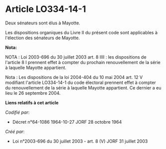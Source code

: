 # Article LO334-14-1

Deux sénateurs sont élus à Mayotte.

Les dispositions organiques du Livre II du présent code sont applicables à l'élection des sénateurs de Mayotte.

**Nota:**

NOTA : Loi 2003-696 du 30 juillet 2003 art. 8 IIII : les dispositions de l'article 8 I prennent effet à compter du prochain
renouvellement de la série à laquelle Mayotte appartient.

Nota : Les dispositions de la loi 2004-404 du 10 mai 2004 art. 12 V modifiant l'article LO334-14-1 du code électoral prennent
effet à compter du renouvellement de la série à laquelle Mayotte appartient. Ce dernier a eu lieu le 26 septembre 2004.

**Liens relatifs à cet article**

_Codifié par_:

  - Décret n°64-1086 1964-10-27 JORF 28 octobre 1964

_Créé par_:

  - Loi n°2003-696 du 30 juillet 2003 - art. 8 (V) JORF 31 juillet 2003
